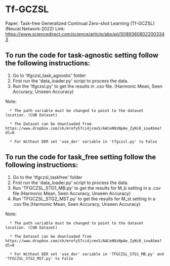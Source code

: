 # Tf-GCZSL
Paper: Task-free Generalized Continual Zero-shot Learning (Tf-GCZSL) (Neural Network-2022) 
Link: https://www.sciencedirect.com/science/article/abs/pii/S0893608022003343

## To run the code for task-agnostic setting follow the following instructions:

1) Go to 'tfgczsl_task_agnostic' folder
2) First run the 'data_loader.py' script to process the data. 
3) Run the 'tfgczsl.py' to get the results in .csv file. (Harmonic Mean, Seen Accuracy, Unseen Accuracy) 

Note: 

      * The path variable must be changed to point to the dataset location. (CUB Dataset)

      * The Dataset can be downloaded from https://www.dropbox.com/sh/mrofy57ci4jcmx5/AACeN9zNpAe_ZyNi0_iouASma?dl=0 

      * For Without DER set 'use_der' variable in 'tfgczsl.py' to False 


## To run the code for task_free setting follow the following instructions:

1) Go to the 'tfgczsl_taskfree' folder
2) First run the 'data_loader.py' script to process the data.
3) Run 'TFGCZSL_STG1_MB.py' to get the results for M_b setting in a .csv file.(Harmonic Mean, Seen Accuracy, Unseen Accuracy)
4) Run 'TFGCZSL_STG2_MST.py' to get the results for M_st setting in a .csv file.(Harmonic Mean, Seen Accuracy, Unseen Accuracy)

Note: 

      * The path variable must be changed to point to the dataset location. (CUB Dataset)
      
      * The Dataset can be downloaded from https://www.dropbox.com/sh/mrofy57ci4jcmx5/AACeN9zNpAe_ZyNi0_iouASma?dl=0
      
      * For Without DER set 'use_der' variable in 'TFGCZSL_STG1_MB.py' and 'TFGCZSL_STG2_MST.py' to False 

